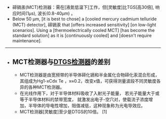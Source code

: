 - 碲镉汞(MCT)检测器：需在[液氮低温下]工作，但[灵敏度]比TGS[高30倍], 响应时间(1μs), 波长(0.8-40μm) 。
- Below 50 µm, [it is best to chose] a [cooled mercury cadmium telluride (MCT) detector], 碲镉汞 that [offers increased sensitivity] [on low-light scenarios]. Using a [thermoelectrically cooled MCT] [has become the standard solution] as it is [continuously cooled] and [doesn't require maintenance].
- ---
- ## MCT检测器与[DTGS检测器](((L_ckayezq)))的差别
    - MCT检测器是由宽频带的半导体碲化镉和半金属化合物碲化汞混合形成，其组成为Hg1-xCdx Te ，x≈0.2，改变x值，可获得测量波段不同灵敏度各异的各种MCT检测器。
    - 在光线作用下，对于半导体材料吸收了入射光子能量， 若光子能量大于或等于半导体材料的禁带宽度， 就激发出电子-空穴对，使载流子浓度增加，半导体的导电性增加，阻值减低，这种现象称为光电导效应。
    - MCT检测器[灵敏度]至少是DTGS的10倍。 [1] 

